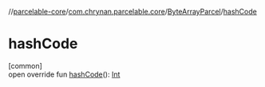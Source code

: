 //[parcelable-core](../../../index.md)/[com.chrynan.parcelable.core](../index.md)/[ByteArrayParcel](index.md)/[hashCode](hash-code.md)

# hashCode

[common]\
open override fun [hashCode](hash-code.md)(): [Int](https://kotlinlang.org/api/latest/jvm/stdlib/kotlin/-int/index.html)
